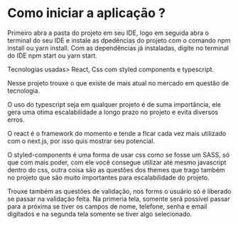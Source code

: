 # Como iniciar a aplicação ?

Primeiro abra a pasta do projeto em seu IDE, logo em seguida abra o terminal do seu IDE e instale as dpedências do projeto com o comando npm install ou yarn install. Com as dependências já instaladas, digite no terminal do IDE npm start ou yarn start.

Tecnologias usadas> React, Css com styled components e typescript.

Nesse projeto trouxe o que existe de mais atual no mercado em questão de tecnologia.

O uso do typescript seja em qualquer projeto é de suma importância, ele gera uma otima escalabilidade a longo prazo no projeto e evita diversos erros.

O react é o framework do momento e tende a ficar cada vez mais utilizado com o next.js, por isso quis mostrar seu potencial.

O styled-components é uma forma de usar css como se fosse um SASS, só que com mais poder, com ele você consegue utilizar até mesmo javascript dentro do css, outra coisa são as questões dos themes que trago também no projeto que são muito importantes para escalabilidade do projeto.

Trouxe também as questões de validação, nos forms o usuário só é liberado se passar na validação feita. Na primeria tela, somente será possível passar para a próxima se tiver os campos de nome, telefone, senha e email digitados e na segunda tela somente se tiver algo selecionado.

